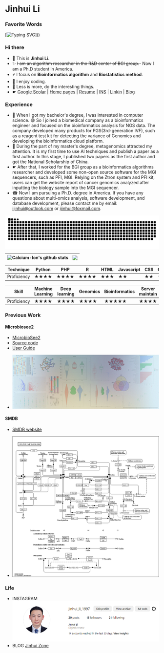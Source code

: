 # Jinhui Li
### Favorite Words
[![Typing SVG](https://readme-typing-svg.herokuapp.com?font=&weight=700&size=15&multiline=true&width=435&lines=%E8%8E%AB%E5%90%AC%E7%A9%BF%E6%9E%97%E6%89%93%E5%8F%B6%E5%A3%B0%2C%E4%BD%95%E5%A6%A8%E5%90%9F%E5%95%B8%E4%B8%94%E5%BE%90%E8%A1%8C%E3%80%82;Ignore+the+noises+around+you%2C+keep+walking+confidently.)]()
 
### Hi there 
- 🔭 This is  **Jinhui Li**.  
- ✨ ~~I am an algorithm researcher in the R&D center of BGI group.~~- Now I am a Ph.D student in America. 
- ⚡ I focus on **Bioinformatics algorithm** and **Biostatistics method**.
- 👋 I enjoy coding.
- 💬 Less is more, do the interesting things.
- ☛ [Google Scolar](https://scholar.google.com/citations?user=T4z1JAQAAAAJ&hl) | [Home pages](https://jinhuili-lab.github.io/) | [Resume](https://jinhuili-lab.github.io/resume/index_en.html) | [INS](https://www.instagram.com/jinhui_li_1997/) | [Linkin](https://www.linkedin.com/in/jinhui-li-063961126/) | [Blog](https://jinhuili-lab.github.io/blog/)
  
### Experience
- 🤔 When I got my bachelor's degree, I was interested in computer science. 😄 So I joined a biomedical company as a bioinformatics engineer and focused on the bioinformatics analysis for NGS data. The company developed many products for PGS(3rd-generation IVF), such as a reagent test kit for detecting the variance of Genomics and developing the bioinformatics cloud platform.
- 👯 During the part of my master's degree, metagenomics attracted my attention. It is my first time to use AI techniques and publish a paper as a first author. In this stage, I published two papers as the first author and got the National Scholarship of China. 
- ☛ After that, I worked for the BGI group as a bioinformatics algorithms  researcher and developed some non-open source software for the MGI sequencers, such as PFI, MGI. Relying on the Ztron system and PFI kit, users can get the website report of cancer genomics analyzed after inputting the biology sample into the MGI sequencer. 
- ☎ Now I am pursuing a Ph.D. degree in America. If you have any questions about multi-omics analysis, software development, and database development, please contact me by email: ijinhui@outlook.com or ijinhui@foxmail.com.
<center>

 
 <img align="center" src="https://github.com/jinhuili-lab/jinhuili-lab/blob/main/github-contribution-grid-snake.svg"/>
 
 |<img align="center" src="https://github-readme-stats.vercel.app/api?username=jinhuili-lab&show_icons=true&theme=buefy&hide_border=true" alt="Calcium-Ion's github stats" /> |<img align="center" src="https://github-readme-stats.vercel.app/api/top-langs/?username=jinhuili-lab&layout=compact&theme=buefy&hide_border=true&hide=html,css" /> |
| ------------- | ------------- |

|Technique|Python|PHP|R|HTML|Javascript|CSS|Gradio|Plotly|
|---|---|---|---|---|---|---|---|---|
|Proficiency|★★★★|★★★★|★★★★|★★★|★★|★★|★★|★★★|

|Skill|Machine Learning|Deep learning|Genomics|Bioinformatics|Server maintain|
|---|---|---|---|---|---|
|Proficiency|★★★★|★★★★|★★★★|★★★★★|★★★★|

</center>

### Previous Work 

#### Microbiosee2
- [MicrobioSee2 ](https://github.com/jinhuili-lab/MicrobioSee2/releases/tag/v2.0.2)
- [Source code](https://github.com/jinhuili-lab/MicrobioSee2/)
- [User Guide](https://microbiosee.github.io/)
* ![](https://github.com/jinhuili-lab/jinhuili-lab/blob/main/pic01.jpg)   
#### SMDB
- [SMDB website](https://smdb.gxu.edu.cn/)
* ![](https://github.com/jinhuili-lab/jinhuili-lab/blob/main/map00920.png)

### Life
- INSTAGRAM
  <a href="https://www.instagram.com/jinhui_li_1997/"><img src="https://raw.githubusercontent.com/jinhuili-lab/personal_image_bed/master/img9920240511210920.png" /></a>
- BLOG
  <a href="https://jinhuili-lab.github.io/blog/">Jinhui Zone</a>

  
